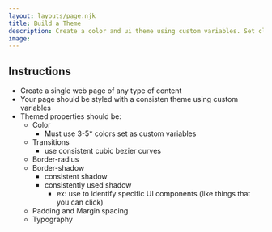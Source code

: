```yaml
---
layout: layouts/page.njk
title: Build a Theme
description: Create a color and ui theme using custom variables. Set clear and recurring defaults for color, spacing, layout, and how users interact with site content.
image:
---
```


## Instructions

- Create a single web page of any type of content
- Your page should be styled with a consisten theme using custom variables
- Themed properties should be:
  - Color
    - Must use 3-5\* colors set as custom variables
  - Transitions
    - use consistent cubic bezier curves
  - Border-radius
  - Border-shadow
    - consistent shadow
    - consistently used shadow
      - ex: use to identify specific UI components (like things that you can click)
  - Padding and Margin spacing
  - Typography
